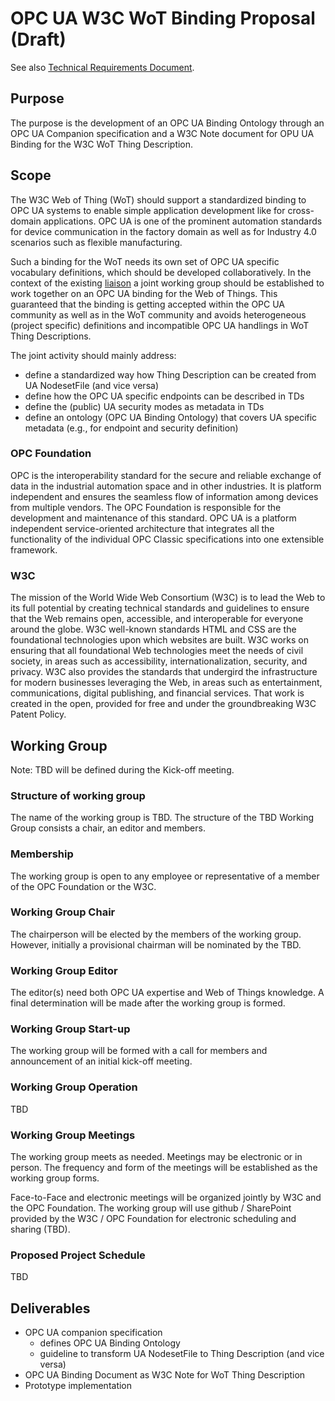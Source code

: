 # OPC UA W3C WoT Binding Proposal (Draft)
See also [Technical Requirements Document](tech_reqs.md).

## Purpose 
The purpose is the development of an OPC UA Binding Ontology through an OPC UA Companion specification and a W3C Note document for OPU UA Binding for the W3C WoT Thing Description.

## Scope
The W3C Web of Thing (WoT) should support a standardized binding to OPC UA systems to enable simple application development like for cross-domain 
applications. OPC UA is one of the prominent automation standards for device communication in the factory domain as well as for Industry 4.0 
scenarios such as flexible manufacturing. 

Such a binding for the WoT needs its own set of OPC UA specific vocabulary definitions, which should be developed collaboratively. In the context of the existing [liaison](https://opcfoundation.org/news/opc-foundation-news/w3c-and-opcf-to-integrate-opc-ua-into-the-web-of-things/) a joint 
working group should be established to work together on an OPC UA binding for the Web of Things. This guaranteed that the binding is getting accepted within the OPC UA community as well as in the WoT community and avoids heterogeneous (project specific) definitions and incompatible OPC UA handlings in WoT Thing Descriptions.

The joint activity should mainly address:
* define a standardized way how Thing Description can be created from UA NodesetFile (and vice versa) 
* define how the OPC UA specific endpoints can be described in TDs
* define the (public) UA security modes as metadata in TDs
* define an ontology (OPC UA Binding Ontology) that covers UA specific metadata (e.g., for endpoint and security definition) 
 

### OPC Foundation
OPC is the interoperability standard for the secure and reliable exchange of data in the industrial automation 
space and in other industries. It is platform independent and ensures the seamless flow of information among devices 
from multiple vendors. The OPC Foundation is responsible for the development and maintenance of this standard. OPC UA is a platform 
independent service-oriented architecture that integrates all the functionality of the individual OPC Classic specifications into one 
extensible framework. 

### W3C
The mission of the World Wide Web Consortium (W3C) is to lead the Web to its full potential by creating technical standards 
and guidelines to ensure that the Web remains open, accessible, and interoperable for everyone around the globe. W3C well-known 
standards HTML and CSS are the foundational technologies upon which websites are built. W3C works on ensuring that all foundational 
Web technologies meet the needs of civil society, in areas such as accessibility, internationalization, security, and privacy. W3C also 
provides the standards that undergird the infrastructure for modern businesses leveraging the Web, in areas such as entertainment, 
communications, digital publishing, and financial services. That work is created in the open, provided for free and under the 
groundbreaking W3C Patent Policy. 


## Working Group 

Note: TBD will be defined during the Kick-off meeting. 

### Structure of working group
The name of the working group is TBD. The structure of the TBD Working Group consists a chair, an editor and members.

### Membership
The working group is open to any employee or representative of a member of the OPC Foundation or the W3C. 

### Working Group Chair 
The chairperson will be elected by the members of the working group. However, initially a provisional chairman will be nominated by the TBD. 

### Working Group Editor 
The editor(s) need both OPC UA expertise and Web of Things knowledge. A final determination will be made after the working group is formed.

### Working Group Start-up 
The working group will be formed with a call for members and announcement of an initial kick-off meeting.

### Working Group Operation 
TBD

### Working Group Meetings 

The working group meets as needed. Meetings may be electronic or in person. The frequency and form of the meetings will be established as the working group forms. 

Face-to-Face and electronic meetings will be organized jointly by W3C and the OPC Foundation. The working group will use github / SharePoint provided by the W3C / OPC Foundation for electronic scheduling and sharing (TBD).

### Proposed Project Schedule 
TBD


## Deliverables 
* OPC UA companion specification
  * defines OPC UA Binding Ontology 
  * guideline to transform UA NodesetFile to Thing Description (and vice versa)
* OPC UA Binding Document as W3C Note for WoT Thing Description
* Prototype implementation
